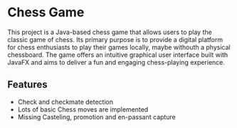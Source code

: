 # Chess Game

This project is a Java-based chess game that allows users to play the classic game of chess. Its primary purpose is to provide a digital platform for chess enthusiasts to play their games locally, maybe withouth a physical chessboard. The game offers an intuitive graphical user interface built with JavaFX and aims to deliver a fun and engaging chess-playing experience.

## Features

- Check and checkmate detection
- Lots of basic Chess moves are implemented
- Missing Casteling, promotion and en-passant capture


